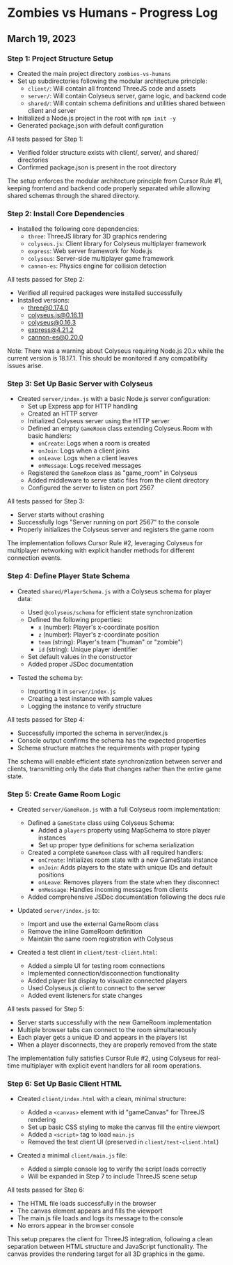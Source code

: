 # Zombies vs Humans - Progress Log

## March 19, 2023

### Step 1: Project Structure Setup

- Created the main project directory `zombies-vs-humans`
- Set up subdirectories following the modular architecture principle:
  - `client/`: Will contain all frontend ThreeJS code and assets
  - `server/`: Will contain Colyseus server, game logic, and backend code
  - `shared/`: Will contain schema definitions and utilities shared between client and server
- Initialized a Node.js project in the root with `npm init -y`
- Generated package.json with default configuration

All tests passed for Step 1:
- Verified folder structure exists with client/, server/, and shared/ directories
- Confirmed package.json is present in the root directory

The setup enforces the modular architecture principle from Cursor Rule #1, keeping frontend and backend code properly separated while allowing shared schemas through the shared directory.

### Step 2: Install Core Dependencies

- Installed the following core dependencies:
  - `three`: ThreeJS library for 3D graphics rendering
  - `colyseus.js`: Client library for Colyseus multiplayer framework
  - `express`: Web server framework for Node.js
  - `colyseus`: Server-side multiplayer game framework
  - `cannon-es`: Physics engine for collision detection

All tests passed for Step 2:
- Verified all required packages were installed successfully
- Installed versions:
  - three@0.174.0
  - colyseus.js@0.16.11
  - colyseus@0.16.3
  - express@4.21.2
  - cannon-es@0.20.0

Note: There was a warning about Colyseus requiring Node.js 20.x while the current version is 18.17.1. This should be monitored if any compatibility issues arise.

### Step 3: Set Up Basic Server with Colyseus

- Created `server/index.js` with a basic Node.js server configuration:
  - Set up Express app for HTTP handling
  - Created an HTTP server
  - Initialized Colyseus server using the HTTP server
  - Defined an empty `GameRoom` class extending Colyseus.Room with basic handlers:
    - `onCreate`: Logs when a room is created
    - `onJoin`: Logs when a client joins
    - `onLeave`: Logs when a client leaves
    - `onMessage`: Logs received messages
  - Registered the `GameRoom` class as "game_room" in Colyseus
  - Added middleware to serve static files from the client directory
  - Configured the server to listen on port 2567

All tests passed for Step 3:
- Server starts without crashing
- Successfully logs "Server running on port 2567" to the console
- Properly initializes the Colyseus server and registers the game room

The implementation follows Cursor Rule #2, leveraging Colyseus for multiplayer networking with explicit handler methods for different connection events.

### Step 4: Define Player State Schema

- Created `shared/PlayerSchema.js` with a Colyseus schema for player data:
  - Used `@colyseus/schema` for efficient state synchronization
  - Defined the following properties:
    - `x` (number): Player's x-coordinate position
    - `z` (number): Player's z-coordinate position
    - `team` (string): Player's team ("human" or "zombie")
    - `id` (string): Unique player identifier
  - Set default values in the constructor
  - Added proper JSDoc documentation

- Tested the schema by:
  - Importing it in `server/index.js`
  - Creating a test instance with sample values
  - Logging the instance to verify structure

All tests passed for Step 4:
- Successfully imported the schema in server/index.js
- Console output confirms the schema has the expected properties
- Schema structure matches the requirements with proper typing

The schema will enable efficient state synchronization between server and clients, transmitting only the data that changes rather than the entire game state.

### Step 5: Create Game Room Logic

- Created `server/GameRoom.js` with a full Colyseus room implementation:
  - Defined a `GameState` class using Colyseus Schema:
    - Added a `players` property using MapSchema to store player instances
    - Set up proper type definitions for schema serialization
  - Created a complete `GameRoom` class with all required handlers:
    - `onCreate`: Initializes room state with a new GameState instance
    - `onJoin`: Adds players to the state with unique IDs and default positions
    - `onLeave`: Removes players from the state when they disconnect
    - `onMessage`: Handles incoming messages from clients
  - Added comprehensive JSDoc documentation following the docs rule

- Updated `server/index.js` to:
  - Import and use the external GameRoom class
  - Remove the inline GameRoom definition
  - Maintain the same room registration with Colyseus

- Created a test client in `client/test-client.html`:
  - Added a simple UI for testing room connections
  - Implemented connection/disconnection functionality
  - Added player list display to visualize connected players
  - Used Colyseus.js client to connect to the server
  - Added event listeners for state changes

All tests passed for Step 5:
- Server starts successfully with the new GameRoom implementation
- Multiple browser tabs can connect to the room simultaneously
- Each player gets a unique ID and appears in the players list
- When a player disconnects, they are properly removed from the state

The implementation fully satisfies Cursor Rule #2, using Colyseus for real-time multiplayer with explicit event handlers for all room operations.

### Step 6: Set Up Basic Client HTML

- Created `client/index.html` with a clean, minimal structure:
  - Added a `<canvas>` element with id "gameCanvas" for ThreeJS rendering
  - Set up basic CSS styling to make the canvas fill the entire viewport
  - Added a `<script>` tag to load `main.js`
  - Removed the test client UI (preserved in `client/test-client.html`)

- Created a minimal `client/main.js` file:
  - Added a simple console log to verify the script loads correctly
  - Will be expanded in Step 7 to include ThreeJS scene setup

All tests passed for Step 6:
- The HTML file loads successfully in the browser
- The canvas element appears and fills the viewport
- The main.js file loads and logs its message to the console
- No errors appear in the browser console

This setup prepares the client for ThreeJS integration, following a clean separation between HTML structure and JavaScript functionality. The canvas provides the rendering target for all 3D graphics in the game.
